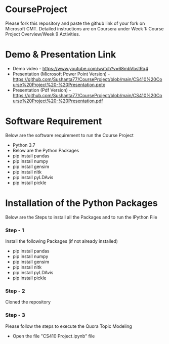# CourseProject

Please fork this repository and paste the github link of your fork on Microsoft CMT. Detailed instructions are on Coursera under Week 1: Course Project Overview/Week 9 Activities.

# Demo & Presentation Link
- Demo video - https://www.youtube.com/watch?v=68mbVbstRq4
- Presentation (Microsoft Power Point Version) - https://github.com/Sushanta77/CourseProject/blob/main/CS410%20Course%20Project%20-%20Presentation.pptx
- Presentation (Pdf Version) - https://github.com/Sushanta77/CourseProject/blob/main/CS410%20Course%20Project%20-%20Presentation.pdf

# Software Requirement 

Below are the software requirement to run the Course Project

- Python 3.7
- Below are the Python Packages
- pip install pandas
- pip install numpy
- pip install gensim
- pip install nltk
- pip install pyLDAvis
- pip install pickle
   

# Installation of the Python Packages
Below are the Steps to install all the Packages and to run the IPython File

### Step - 1
Install the following Packages (if not already installed)
- pip install pandas
- pip install numpy
- pip install gensim
- pip install nltk
- pip install pyLDAvis
- pip install pickle


### Step - 2
Cloned the repository


### Step - 3
Please follow the steps to execute the Quora Topic Modeling
- Open the file "CS410 Project.ipynb" file

